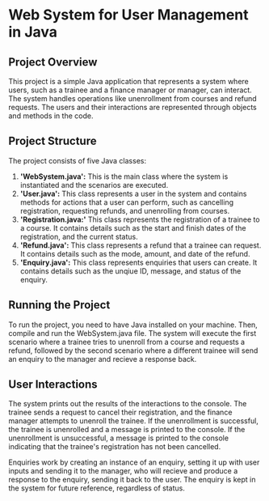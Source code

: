 # **Web System for User Management in Java**

## **Project Overview**
This project is a simple Java application that represents a system where users, such as a trainee and a finance manager or manager, can interact. The system handles operations like unenrollment from courses and refund requests. The users and their interactions are represented through objects and methods in the code.

## **Project Structure**
The project consists of five Java classes:

1. **'WebSystem.java':** This is the main class where the system is instantiated and the scenarios are executed.
2. **'User.java':** This class represents a user in the system and contains methods for actions that a user can perform, such as cancelling       registration, requesting refunds, and unenrolling from courses.
3. **'Registration.java:'** This class represents the registration of a trainee to a course. It contains details such as the start and finish dates of the registration, and the current status.
4. **'Refund.java':** This class represents a refund that a trainee can request. It contains details such as the mode, amount, and date of the refund.
5. **'Enquiry.java':** This class represents enquiries that users can create. It contains details such as the unqiue ID, message, and status of the enquiry.

## **Running the Project**
To run the project, you need to have Java installed on your machine. Then, compile and run the WebSystem.java file. The system will execute the first scenario where a trainee tries to unenroll from a course and requests a refund, followed by the second scenario where a different trainee will send an enquiry to the manager and recieve a response back.

## **User Interactions**
The system prints out the results of the interactions to the console. The trainee sends a request to cancel their registration, and the finance manager attempts to unenroll the trainee. If the unenrollment is successful, the trainee is unenrolled and a message is printed to the console. If the unenrollment is unsuccessful, a message is printed to the console indicating that the trainee's registration has not been cancelled.

Enquiries work by creating an instance of an enquiry, setting it up with user inputs and sending it to the manager, who will recieve and produce a response to the enquiry, sending it back to the user. The enquiry is kept in the system for future reference, regardless of status.

